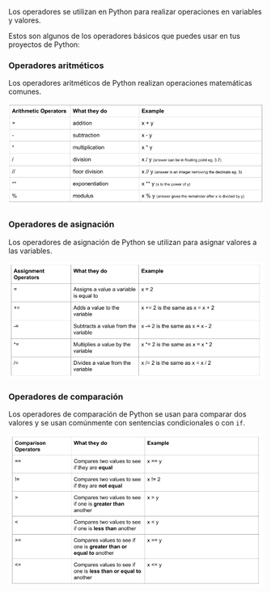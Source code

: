 Los operadores se utilizan en Python para realizar operaciones en variables y valores.

Estos son algunos de los operadores básicos que puedes usar en tus proyectos de Python:

### Operadores aritméticos

Los operadores aritméticos de Python realizan operaciones matemáticas comunes.

![Una tabla que muestra los siguientes operadores aritméticos: + realiza sumas; - realiza restas; * realiza multiplicaciones; / realiza divisiones; // realiza divisiones de piso donde la respuesta es un número entero eliminando los decimales; ** realiza potencias; % realiza la función de módulo.](images/arithmetic_operators.png)

### Operadores de asignación

Los operadores de asignación de Python se utilizan para asignar valores a las variables.

![Una tabla que muestra los siguientes operadores de asignación: = asigna un valor al que es igual una variable; += suma un valor a la variable; -= resta un valor de la variable; *= multiplica un valor por la variable; /= divide un valor de la variable.](images/assignment_operators.png)

### Operadores de comparación

Los operadores de comparación de Python se usan para comparar dos valores y se usan comúnmente con sentencias condicionales o con `if`.

![Una tabla que muestra los siguientes operadores aritméticos: == compara dos valores para ver si son iguales; != compara dos valores para ver si no son iguales; < compara dos valores para ver si uno es menor que otro; > compara dos valores para ver si uno es mayor que otro; >= compara dos valores para ver si uno es mayor o igual que otro; <= compares values to see if one is less than or equal to another](images/comparison_operators.png)